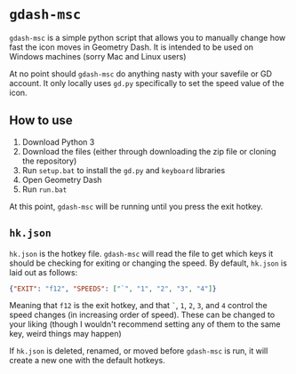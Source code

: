 # `gdash-msc`
`gdash-msc` is a simple python script that allows you to manually change how fast the icon moves in Geometry Dash. It is intended to be used on Windows machines (sorry Mac and Linux users)

At no point should `gdash-msc` do anything nasty with your savefile or GD account. It only locally uses `gd.py` specifically to set the speed value of the icon.

## How to use
1. Download Python 3
2. Download the files (either through downloading the zip file or cloning the repository)
3. Run `setup.bat` to install the `gd.py` and `keyboard` libraries
4. Open Geometry Dash
5. Run `run.bat`

At this point, `gdash-msc` will be running until you press the exit hotkey.

## `hk.json`
`hk.json` is the hotkey file. `gdash-msc` will read the file to get which keys it should be checking for exiting or changing the speed. By default, `hk.json` is laid out as follows:

```json
{"EXIT": "f12", "SPEEDS": ["`", "1", "2", "3", "4"]}
```

Meaning that `f12` is the exit hotkey, and that `` ` ``, `1`, `2`, `3`, and `4` control the speed changes (in increasing order of speed). These can be changed to your liking (though I wouldn't recommend setting any of them to the same key, weird things may happen)

If `hk.json` is deleted, renamed, or moved before `gdash-msc` is run, it will create a new one with the default hotkeys.